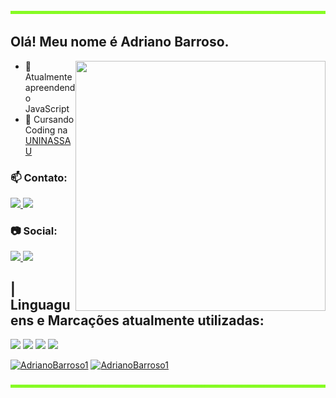  <img src="image/rgb-rainbow.gif" height=5px width=100%>

 ## Olá! Meu nome é Adriano Barroso.
 <image src="image/Developer activity-bro.png" align=right width=400px height=400>

- 📖 Atualmente apreendendo JavaScript
- 🏫 Cursando Coding na [UNINASSAU](https://www.uninassau.edu.br/)

 
### 📫 Contato:

<a href="">
    <image src="https://img.shields.io/badge/Telegram-2CA5E0?style=for-the-badge&logo=telegram&logoColor=white">
</a>
<a href="mailto:adrianofilho1301@gmail.com">
    <image src="https://img.shields.io/badge/Gmail-D14836?style=for-the-badge&logo=gmail&logoColor=white">
</a>

### 📷 Social:

<a href="">
  <image src="https://img.shields.io/badge/Instagram-E4405F?style=for-the-badge&logo=instagram&logoColor=white">
</a>
  
<a href="">
  <image src="https://img.shields.io/badge/Twitter-1DA1F2?style=for-the-badge&logo=twitter&logoColor=white">
</a>

## | Linguaguens e Marcações atualmente utilizadas:
<image src="https://img.shields.io/badge/HTML5-E34F26?style=for-the-badge&logo=html5&logoColor=white">
<image src="https://img.shields.io/badge/CSS3-1572B6?style=for-the-badge&logo=css3&logoColor=white">
<image src="https://img.shields.io/badge/JavaScript-F7DF1E?style=for-the-badge&logo=javascript&logoColor=black">
<image src="https://img.shields.io/badge/Markdown-000000?style=for-the-badge&logo=markdown&logoColor=white">

  [![AdrianoBarroso1](https://github-readme-stats.vercel.app/api?username=AdrianoBarroso1&title_color=263238&text_color=515b60&icon_color=75b687&bg_color=def7e5&show_icons=true)](https://github.com/AdrianoBarroso1/)
  [![AdrianoBarroso1](https://github-readme-stats.vercel.app/api/top-langs/?username=AdrianoBarroso1&hide=html&layout=compact&title_color=263238&text_color=515b60&icon_color=75b687&bg_color=def7e5)](https://github.com/AdrianoBarroso1/)

 <img src="image/rgb-rainbow.gif" height=5px width=100%>